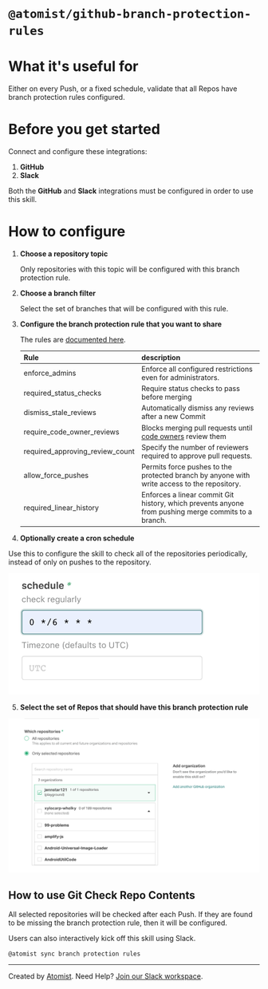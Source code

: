 # `@atomist/github-branch-protection-rules`

<!---atomist-skill-readme:start--->

# What it's useful for

Either on every Push, or a fixed schedule, validate that all Repos have branch protection
rules configured.

# Before you get started

Connect and configure these integrations:

1. **GitHub**
2. **Slack**

Both the **GitHub** and **Slack** integrations must be configured in order to use this skill.

# How to configure

1. **Choose a repository topic**

    Only repositories with this topic will be configured with this branch protection rule.

2. **Choose a branch filter**

    Select the set of branches that will be configured with this rule.

3. **Configure the branch protection rule that you want to share**

    The rules are [documented here](https://developer.github.com/v3/repos/branches/#update-branch-protection).

    | Rule                            | description                                                                                                       |
    | :------------------------------ | :---------------------------------------------------------------------------------------------------------------- |
    | enforce_admins                  | Enforce all configured restrictions even for administrators.                                                      |
    | required_status_checks          | Require status checks to pass before merging                                                                      |
    | dismiss_stale_reviews           | Automatically dismiss any reviews after a new Commit                                                              |
    | require_code_owner_reviews      | Blocks merging pull requests until [code owners](https://help.github.com/articles/about-code-owners/) review them |
    | required_approving_review_count | Specify the number of reviewers required to approve pull requests.                                                |
    | allow_force_pushes              | Permits force pushes to the protected branch by anyone with write access to the repository.                       |
    | required_linear_history         | Enforces a linear commit Git history, which prevents anyone from pushing merge commits to a branch.               |

4. **Optionally create a cron schedule**

Use this to configure the skill to check all of the repositories periodically, instead of
only on pushes to the repository.

![schedule](docs/images/schedule.png)

5. **Select the set of Repos that should have this branch protection rule**

![repo-filter](docs/images/repo-filter.png)

## How to use Git Check Repo Contents

All selected repositories will be checked after each Push. If they are found to be missing the branch protection
rule, then it will be configured.

Users can also interactively kick off this skill using Slack.

```
@atomist sync branch protection rules
```

<!---atomist-skill-readme:end--->

---

Created by [Atomist][atomist].
Need Help? [Join our Slack workspace][slack].

[atomist]: https://atomist.com/ "Atomist - How Teams Deliver Software"
[slack]: https://join.atomist.com/ "Atomist Community Slack"
